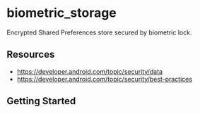 # biometric_storage

Encrypted Shared Preferences store secured by biometric lock.

## Resources

* https://developer.android.com/topic/security/data
* https://developer.android.com/topic/security/best-practices

## Getting Started

